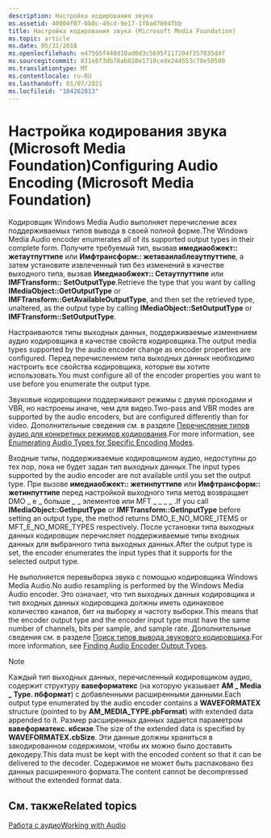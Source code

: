 ```yaml
---
description: Настройка кодирования звука
ms.assetid: 40004f07-0b8c-49cd-9e17-1f6ad7604fbb
title: Настройка кодирования звука (Microsoft Media Foundation)
ms.topic: article
ms.date: 05/31/2018
ms.openlocfilehash: e47595f440d10ad0d3c5695f117204f357035d4f
ms.sourcegitcommit: 831e8f3db78ab820e1710cede244553c70e50500
ms.translationtype: MT
ms.contentlocale: ru-RU
ms.lasthandoff: 01/07/2021
ms.locfileid: "104262813"
---
```

# <a name="configuring-audio-encoding-microsoft-media-foundation"></a><span data-ttu-id="80d3e-103">Настройка кодирования звука (Microsoft Media Foundation)</span><span class="sxs-lookup"><span data-stu-id="80d3e-103">Configuring Audio Encoding (Microsoft Media Foundation)</span></span>

<span data-ttu-id="80d3e-104">Кодировщик Windows Media Audio выполняет перечисление всех поддерживаемых типов вывода в своей полной форме.</span><span class="sxs-lookup"><span data-stu-id="80d3e-104">The Windows Media Audio encoder enumerates all of its supported output types in their complete form.</span></span> <span data-ttu-id="80d3e-105">Получите требуемый тип, вызвав **имедиаобжект:: жетаутпуттипе** или **Имфтрансформ:: жетаваилаблеаутпуттипе**, а затем установите извлеченный тип без изменений в качестве выходного типа, вызвав **Имедиаобжект:: Сетаутпуттипе** или **IMFTransform:: SetOutputType**.</span><span class="sxs-lookup"><span data-stu-id="80d3e-105">Retrieve the type that you want by calling **IMediaObject::GetOutputType** or **IMFTransform::GetAvailableOutputType**, and then set the retrieved type, unaltered, as the output type by calling **IMediaObject::SetOutputType** or **IMFTransform::SetOutputType**.</span></span>

<span data-ttu-id="80d3e-106">Настраиваются типы выходных данных, поддерживаемые изменением аудио кодировщика в качестве свойств кодировщика.</span><span class="sxs-lookup"><span data-stu-id="80d3e-106">The output media types supported by the audio encoder change as encoder properties are configured.</span></span> <span data-ttu-id="80d3e-107">Перед перечислением типа выходных данных необходимо настроить все свойства кодировщика, которые вы хотите использовать.</span><span class="sxs-lookup"><span data-stu-id="80d3e-107">You must configure all of the encoder properties you want to use before you enumerate the output type.</span></span>

<span data-ttu-id="80d3e-108">Звуковые кодировщики поддерживают режимы с двумя проходами и VBR, но настроены иначе, чем для видео.</span><span class="sxs-lookup"><span data-stu-id="80d3e-108">Two-pass and VBR modes are supported by the audio encoders, but are configured differently than for video.</span></span> <span data-ttu-id="80d3e-109">Дополнительные сведения см. в разделе [Перечисление типов аудио для конкретных режимов кодирования](enumeratingaudiotypesforspecificencodingmodes.md).</span><span class="sxs-lookup"><span data-stu-id="80d3e-109">For more information, see [Enumerating Audio Types for Specific Encoding Modes](enumeratingaudiotypesforspecificencodingmodes.md).</span></span>

<span data-ttu-id="80d3e-110">Входные типы, поддерживаемые кодировщиком аудио, недоступны до тех пор, пока не будет задан тип выходных данных.</span><span class="sxs-lookup"><span data-stu-id="80d3e-110">The input types supported by the audio encoder are not available until you set the output type.</span></span> <span data-ttu-id="80d3e-111">При вызове **имедиаобжект:: жетинпуттипе** или **Имфтрансформ:: жетинпуттипе** перед настройкой выходного типа метод возвращает DMO \_ е \_ больше \_ \_ элементов или MFT \_ \_ \_ \_ .</span><span class="sxs-lookup"><span data-stu-id="80d3e-111">If you call **IMediaObject::GetInputType** or **IMFTransform::GetInputType** before setting an output type, the method returns DMO\_E\_NO\_MORE\_ITEMS or MFT\_E\_NO\_MORE\_TYPES respectively.</span></span> <span data-ttu-id="80d3e-112">После установки типа выходных данных кодировщик перечисляет поддерживаемые типы входных данных для выбранного типа выходных данных.</span><span class="sxs-lookup"><span data-stu-id="80d3e-112">After the output type is set, the encoder enumerates the input types that it supports for the selected output type.</span></span>

<span data-ttu-id="80d3e-113">Не выполняется перевыборка звука с помощью кодировщика Windows Media Audio.</span><span class="sxs-lookup"><span data-stu-id="80d3e-113">No audio resampling is performed by the Windows Media Audio encoder.</span></span> <span data-ttu-id="80d3e-114">Это означает, что тип выходных данных кодировщика и тип входных данных кодировщика должны иметь одинаковое количество каналов, бит на выборку и частоту выборки.</span><span class="sxs-lookup"><span data-stu-id="80d3e-114">This means that the encoder output type and the encoder input type must have the same number of channels, bits per sample, and sample rate.</span></span> <span data-ttu-id="80d3e-115">Дополнительные сведения см. в разделе [Поиск типов вывода звукового кодировщика](findingaudioencoderoutputtypes.md).</span><span class="sxs-lookup"><span data-stu-id="80d3e-115">For more information, see [Finding Audio Encoder Output Types](findingaudioencoderoutputtypes.md).</span></span>

> [!Note]  
>    <span data-ttu-id="80d3e-116">Каждый тип выходных данных, перечисленный кодировщиком аудио, содержит структуру **вавеформатекс** (на которую указывает **AM \_ Media \_ Type. пбформат**) с добавленными расширенными данными.</span><span class="sxs-lookup"><span data-stu-id="80d3e-116">Each output type enumerated by the audio encoder contains a **WAVEFORMATEX** structure (pointed to by **AM\_MEDIA\_TYPE.pbFormat**) with extended data appended to it.</span></span> <span data-ttu-id="80d3e-117">Размер расширенных данных задается параметром **вавеформатекс. кбсизе**.</span><span class="sxs-lookup"><span data-stu-id="80d3e-117">The size of the extended data is specified by **WAVEFORMATEX.cbSize**.</span></span> <span data-ttu-id="80d3e-118">Эти данные должны храниться в закодированном содержимом, чтобы их можно было доставить декодеру.</span><span class="sxs-lookup"><span data-stu-id="80d3e-118">This data must be kept with the encoded content so that it can be delivered to the decoder.</span></span> <span data-ttu-id="80d3e-119">Содержимое не может быть распаковано без данных расширенного формата.</span><span class="sxs-lookup"><span data-stu-id="80d3e-119">The content cannot be decompressed without the extended format data.</span></span>

 

## <a name="related-topics"></a><span data-ttu-id="80d3e-120">См. также</span><span class="sxs-lookup"><span data-stu-id="80d3e-120">Related topics</span></span>

<dl> <dt>

[<span data-ttu-id="80d3e-121">Работа с аудио</span><span class="sxs-lookup"><span data-stu-id="80d3e-121">Working with Audio</span></span>](workingwithaudio.md)
</dt> </dl>

 

 



